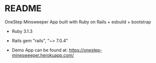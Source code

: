 # README

OneStep Minsweeper App built with  Ruby on Rails + esbuild + bootstrap

* Ruby 3.1.3

* Rails gem "rails", "~> 7.0.4"

* Demo App can be found at: https://onestep-minesweeper.herokuapp.com/
